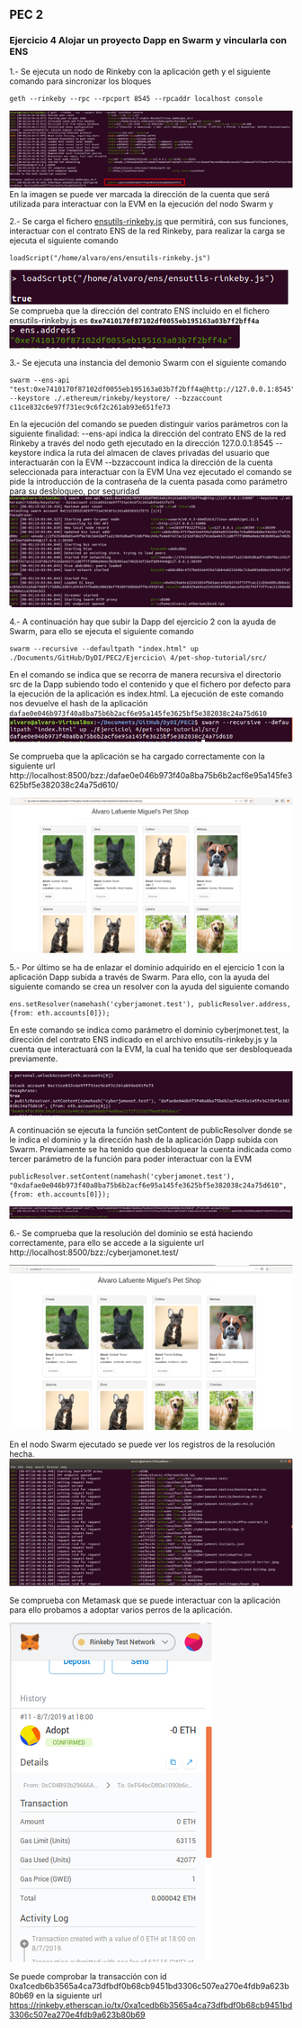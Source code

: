 ## PEC 2

###  Ejercicio 4 Alojar un proyecto Dapp en Swarm y vincularla con ENS

1.- Se ejecuta un nodo de Rinkeby con la aplicación geth y el siguiente comando para sincronizar los bloques
```console
geth --rinkeby --rpc --rpcport 8545 --rpcaddr localhost console
```
![Captura 1](Pantallazos/gethrinkeby.png "Captura 1")
En la imagen se puede ver marcada la dirección de la cuenta que será utilizada para interactuar con la EVM en la ejecución del nodo Swarm y 

2.- Se carga el fichero [ensutils-rinkeby.js](ensutils-rinkeby.js) que permitirá, con sus funciones, interactuar con el contrato ENS de la red Rinkeby, para realizar la carga se ejecuta el siguiente comando 
```console
loadScript("/home/alvaro/ens/ensutils-rinkeby.js")
```
![Captura 2](Pantallazos/LoadScript.png "Captura 2")
Se comprueba que la dirección del contrato ENS incluido en el fichero ensutils-rinkeby.js es **``0xe7410170f87102df0055eb195163a03b7f2bff4a``**
![Captura 3](Pantallazos/ens-address.png "Captura 3")

3.- Se ejecuta una instancia del demonio Swarm con el siguiente comando 
```console
swarm --ens-api "test:0xe7410170f87102df0055eb195163a03b7f2bff4a@http://127.0.0.1:8545" --keystore ./.ethereum/rinkeby/keystore/ --bzzaccount c11ce832c6e97f731ec9c6f2c261ab93e651fe73
```
En la ejecución del comando se pueden distinguir varios parámetros con la siguiente finalidad:
--ens-api indica la dirección del contrato ENS de la red Rinkeby a través del nodo geth ejecutado en la dirección 127.0.0.1:8545
--keystore indica la ruta del almacen de claves privadas del usuario que interactuarán con la EVM
--bzzaccount indica la dirección de la cuenta seleccionada para interactuar con la EVM 
Una vez ejecutado el comando se pide la introducción de la contraseña de la cuenta pasada como parámetro para su desbloqueo, por seguridad
![Captura 4](Pantallazos/swarm.png "Captura 4")

4.- A continuación hay que subir la Dapp del ejercicio 2 con la ayuda de Swarm, para ello se ejecuta el siguiente comando
```console
swarm --recursive --defaultpath "index.html" up ./Documents/GitHub/DyDI/PEC2/Ejercicio\ 4/pet-shop-tutorial/src/
```
En el comando se indica que se recorra de manera recursiva el directorio src de la Dapp subiendo todo el contenido y que el fichero por defecto para la ejecución de la aplicación es index.html.
La ejecución de este comando nos devuelve el hash de la aplicación ```dafae0e046b973f40a8ba75b6b2acf6e95a145fe3625bf5e382038c24a75d610 ```
![Captura 5](Pantallazos/swarmup.png "Captura 5")

Se comprueba que la aplicación se ha cargado correctamente con la siguiente url http://localhost:8500/bzz:/dafae0e046b973f40a8ba75b6b2acf6e95a145fe3625bf5e382038c24a75d610/

![Captura 6](Pantallazos/urlpetshop.png "Captura 6")

5.- Por último se ha de enlazar el dominio adquirido en el ejercicio 1 con la aplicación Dapp subida a través de Swarm. Para ello, con la ayuda del siguiente comando se crea un resolver con la ayuda del siguiente comando 
```console
ens.setResolver(namehash('cyberjamonet.test'), publicResolver.address, {from: eth.accounts[0]});
```
En este comando se indica como parámetro el dominio cyberjmonet.test, la dirección del contrato ENS indicado en el archivo ensutils-rinkeby.js y la cuenta que interactuará con la EVM, la cual ha tenido que ser desbloqueada previamente.

![Captura 7](Pantallazos/setresolver.png "Captura 7")

A continuación se ejecuta la función setContent de publicResolver donde se le indica el dominio y la dirección hash de la aplicación Dapp subida con Swarm. Previamente se ha tenido que desbloquear la cuenta indicada como tercer parámetro de la función para poder interactuar con la EVM
```console
publicResolver.setContent(namehash('cyberjamonet.test'), "0xdafae0e046b973f40a8ba75b6b2acf6e95a145fe3625bf5e382038c24a75d610", {from: eth.accounts[0]});
```
![Captura 8](Pantallazos/publicresolver.png "Captura 8")

6.- Se comprueba que la resolución del dominio se está haciendo correctamente, para ello se accede a la siguiente url http://localhost:8500/bzz:/cyberjamonet.test/

![Captura 9](Pantallazos/cyberjamonet-test-petshop.png "Captura 9")

En el nodo Swarm ejecutado se puede ver los registros de la resolución hecha.
![Captura 10](Pantallazos/swarm-console.png "Captura 10")

Se comprueba con Metamask que se puede interactuar con la aplicación para ello probamos a adoptar varios perros de la aplicación.

![Captura 11](Pantallazos/metamask.png "Captura 11")

Se puede comprobar la transacción con id 0xa1cedb6b3565a4ca73dfbdf0b68cb9451bd3306c507ea270e4fdb9a623b80b69 en la siguiente url https://rinkeby.etherscan.io/tx/0xa1cedb6b3565a4ca73dfbdf0b68cb9451bd3306c507ea270e4fdb9a623b80b69
